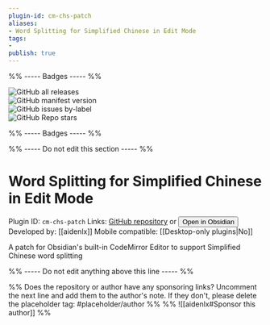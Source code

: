 ```yaml
---
plugin-id: cm-chs-patch
aliases:
- Word Splitting for Simplified Chinese in Edit Mode
tags: 
- 
publish: true
---
```


%% ----- Badges ----- %%

![GitHub all releases](https://img.shields.io/github/downloads/aidenlx/cm-chs-patch/total?color=573E7A&logo=github&style=for-the-badge)   
![GitHub manifest version](https://img.shields.io/github/manifest-json/v/aidenlx/cm-chs-patch?color=573E7A&logo=github&style=for-the-badge)   
![GitHub issues by-label](https://img.shields.io/github/issues/aidenlx/cm-chs-patch/help%20wanted?color=573E7A&logo=github&style=for-the-badge)   
![GitHub Repo stars](https://img.shields.io/github/stars/aidenlx/cm-chs-patch?color=573E7A&logo=github&style=for-the-badge)

%% ----- Badges ----- %%

%% ----- Do not edit this section ----- %%

# Word Splitting for Simplified Chinese in Edit Mode

Plugin ID: `cm-chs-patch`
Links: [GitHub repository](https://github.com/aidenlx/cm-chs-patch) or [<button id=HH>Open in Obsidian</button>](obsidian://goto-plugin?id=cm-chs-patch)
Developed by: [[aidenlx]]
Mobile compatible: [[Desktop-only plugins|No]]

A patch for Obsidian's built-in CodeMirror Editor to support Simplified Chinese word splitting

%% ----- Do not edit anything above this line ----- %% 

%% Does the repository or author have any sponsoring links? Uncomment the next line and add them to the author's note. If they don't, please delete the placeholder tag: #placeholder/author %%
%% ![[aidenlx#Sponsor this author]] %%
